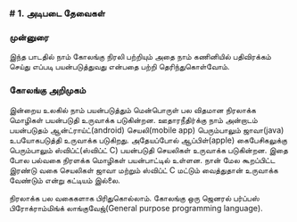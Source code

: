 ### # 1. அடிபடை தேவைகள்

### முன்னுரை

இந்த பாடதில் நாம் கோலங்கு நிரலி பற்றியும் அதை நாம் கணினியில் பதிவிரக்கம்
செய்து எப்படி பயன்படுத்துவது என்பதை பற்றி தெரிந்துகொள்வோம்.

### கோலங்கு அறிமுகம்

இன்றைய உலகில் நாம் பயன்படுத்தும் மென்பொருள் பல விதமான நிரலாக்க மொழிகள் பயன்படுதி 
உருவாக்க படுகின்றன. ஊதாரநீதிர்க்கு நாம் அன்றாடம் பயன்படுதம் ஆன்ட்ராய்ட்(android) செயலி(mobile app)
பெரும்பாலும் ஜாவா(java) உபயோகபடுத்தி உருவாக்க படுகிறது. அதேயப்போல் ஆப்பிள்(apple) கைபேசிகலுக்கு பெரும்பாலும்
ஸ்விப்ட்(ஸ்விப்ட் C) பயன்படுதி செயலிகள் உருவாக்க படுகின்றன. இதை போல பல்வகை நிரளக்க மொழிகள் 
பயன்பாட்டில் உள்ளன. நான் மேல கூறப்பிட்ட இரண்டு வகை செயலிகள் ஜாவா மற்றும் ஸ்விப்ட் C மட்டும் 
வைத்துதான் உருவாக்க வேண்டும் என்று கட்டியம் இல்லை. 

  

நிரலாக்க  பல வகைகளாக பிரிதுகொல்லாம்.
கோலங்கு ஒரு ஜெனரல் பர்ப்பஸ் பிரோக்ராம்மிங்க் லாங்குவேஜ்(General purpose programming language). 